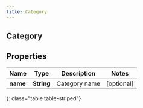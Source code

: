 ```yaml
---
title: Category
---
```

## Category


## Properties

| Name | Type | Description | Notes |
| ------------ | ------------- | ------------- | ------------- |
| **name** | <!----><!---->**String**<!----> | Category name |  [optional] |
{: class="table table-striped"}



